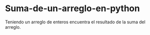 # Suma-de-un-arreglo-en-python
Teniendo un arreglo de enteros encuentra el resultado de la suma del arreglo.
